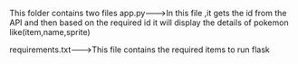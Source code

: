 This folder contains two files
app.py--->In this file ,it gets the id from 
the API and then based on the required id
it will display the details of pokemon
like(item,name,sprite)

requirements.txt--->This file
contains the required items to
run flask